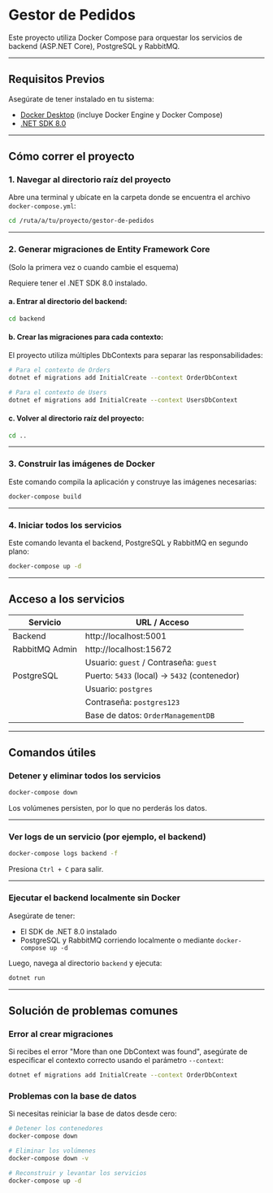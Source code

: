 # Gestor de Pedidos

Este proyecto utiliza Docker Compose para orquestar los servicios de backend (ASP.NET Core), PostgreSQL y RabbitMQ.

---

## Requisitos Previos

Asegúrate de tener instalado en tu sistema:

- [Docker Desktop](https://www.docker.com/products/docker-desktop/) (incluye Docker Engine y Docker Compose)
- [.NET SDK 8.0](https://dotnet.microsoft.com/en-us/download)

---

## Cómo correr el proyecto

### 1. Navegar al directorio raíz del proyecto

Abre una terminal y ubícate en la carpeta donde se encuentra el archivo `docker-compose.yml`:

```bash
cd /ruta/a/tu/proyecto/gestor-de-pedidos
```

---

### 2. Generar migraciones de Entity Framework Core  
(Solo la primera vez o cuando cambie el esquema)

Requiere tener el .NET SDK 8.0 instalado.

#### a. Entrar al directorio del backend:

```bash
cd backend
```

#### b. Crear las migraciones para cada contexto:

El proyecto utiliza múltiples DbContexts para separar las responsabilidades:

```bash
# Para el contexto de Orders
dotnet ef migrations add InitialCreate --context OrderDbContext

# Para el contexto de Users
dotnet ef migrations add InitialCreate --context UsersDbContext
```

#### c. Volver al directorio raíz del proyecto:

```bash
cd ..
```

---

### 3. Construir las imágenes de Docker

Este comando compila la aplicación y construye las imágenes necesarias:

```bash
docker-compose build
```

---

### 4. Iniciar todos los servicios

Este comando levanta el backend, PostgreSQL y RabbitMQ en segundo plano:

```bash
docker-compose up -d
```

---

## Acceso a los servicios

| Servicio            | URL / Acceso                                     |
|---------------------|--------------------------------------------------|
| Backend             | http://localhost:5001                            |
| RabbitMQ Admin      | http://localhost:15672                           |
|                     | Usuario: `guest` / Contraseña: `guest`          |
| PostgreSQL          | Puerto: `5433` (local) → `5432` (contenedor)     |
|                     | Usuario: `postgres`                              |
|                     | Contraseña: `postgres123`                        |
|                     | Base de datos: `OrderManagementDB`              |

---

## Comandos útiles

### Detener y eliminar todos los servicios

```bash
docker-compose down
```

Los volúmenes persisten, por lo que no perderás los datos.

---

### Ver logs de un servicio (por ejemplo, el backend)

```bash
docker-compose logs backend -f
```

Presiona `Ctrl + C` para salir.

---

### Ejecutar el backend localmente sin Docker

Asegúrate de tener:

- El SDK de .NET 8.0 instalado
- PostgreSQL y RabbitMQ corriendo localmente o mediante `docker-compose up -d`

Luego, navega al directorio `backend` y ejecuta:

```bash
dotnet run
```

---

## Solución de problemas comunes

### Error al crear migraciones

Si recibes el error "More than one DbContext was found", asegúrate de especificar el contexto correcto usando el parámetro `--context`:

```bash
dotnet ef migrations add InitialCreate --context OrderDbContext
```

### Problemas con la base de datos

Si necesitas reiniciar la base de datos desde cero:

```bash
# Detener los contenedores
docker-compose down

# Eliminar los volúmenes
docker-compose down -v

# Reconstruir y levantar los servicios
docker-compose up -d
```
